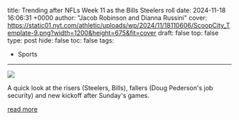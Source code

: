 title: Trending after NFLs Week 11 as the Bills Steelers roll
date: 2024-11-18 16:06:31 +0000
author: "Jacob Robinson and Dianna Russini"
cover: https://static01.nyt.com/athletic/uploads/wp/2024/11/18110606/ScoopCity_Template-9.png?width=1200&height=675&fit=cover
draft: false
top: false
type: post
hide: false
toc: false
tags:
  - Sports
---

![](https://static01.nyt.com/athletic/uploads/wp/2024/11/18110606/ScoopCity_Template-9.png?width=1200&height=675&fit=cover)

A quick look at the risers (Steelers, Bills), fallers (Doug Pederson's job security) and new kickoff after Sunday's games.

[read more](https://www.nytimes.com/athletic/5929751/2024/11/18/nfl-week-11-risers-fallers-bills-steelers-scoop-city/)
